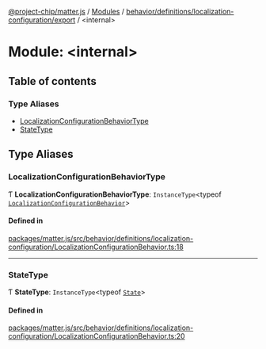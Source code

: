 [@project-chip/matter.js](../README.md) / [Modules](../modules.md) / [behavior/definitions/localization-configuration/export](behavior_definitions_localization_configuration_export.md) / \<internal\>

# Module: \<internal\>

## Table of contents

### Type Aliases

- [LocalizationConfigurationBehaviorType](behavior_definitions_localization_configuration_export._internal_.md#localizationconfigurationbehaviortype)
- [StateType](behavior_definitions_localization_configuration_export._internal_.md#statetype)

## Type Aliases

### LocalizationConfigurationBehaviorType

Ƭ **LocalizationConfigurationBehaviorType**: `InstanceType`\<typeof [`LocalizationConfigurationBehavior`](behavior_definitions_localization_configuration_export.md#localizationconfigurationbehavior)\>

#### Defined in

[packages/matter.js/src/behavior/definitions/localization-configuration/LocalizationConfigurationBehavior.ts:18](https://github.com/project-chip/matter.js/blob/904d0c9b952b91f28a21803759c5e5c66ee4d272/packages/matter.js/src/behavior/definitions/localization-configuration/LocalizationConfigurationBehavior.ts#L18)

___

### StateType

Ƭ **StateType**: `InstanceType`\<typeof [`State`](../classes/behavior_definitions_localization_configuration_export.LocalizationConfigurationServer.md#state-1)\>

#### Defined in

[packages/matter.js/src/behavior/definitions/localization-configuration/LocalizationConfigurationBehavior.ts:20](https://github.com/project-chip/matter.js/blob/904d0c9b952b91f28a21803759c5e5c66ee4d272/packages/matter.js/src/behavior/definitions/localization-configuration/LocalizationConfigurationBehavior.ts#L20)
